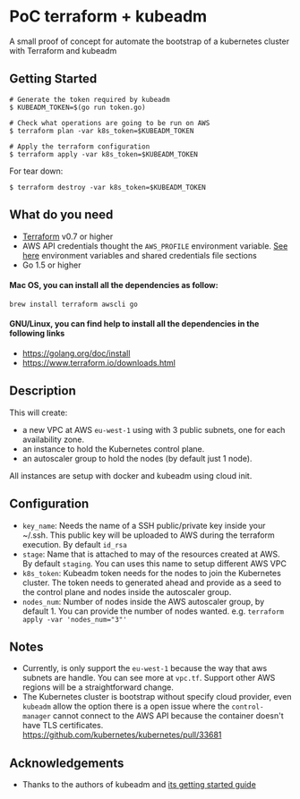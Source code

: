 # PoC terraform + kubeadm

A small proof of concept for automate the bootstrap of a kubernetes cluster with Terraform and kubeadm

## Getting Started

```shell
# Generate the token required by kubeadm
$ KUBEADM_TOKEN=$(go run token.go)

# Check what operations are going to be run on AWS
$ terraform plan -var k8s_token=$KUBEADM_TOKEN

# Apply the terraform configuration
$ terraform apply -var k8s_token=$KUBEADM_TOKEN
```

For tear down:

```shell
$ terraform destroy -var k8s_token=$KUBEADM_TOKEN
```

## What do you need

- [Terraform](https://www.terraform.io) v0.7 or higher
- AWS API credentials thought the `AWS_PROFILE` environment variable. [See here](https://www.terraform.io/docs/providers/aws/index.html) environment variables and shared credentials file sections
- Go 1.5 or higher

#### Mac OS, you can install all the dependencies as follow:

```
brew install terraform awscli go
```

#### GNU/Linux, you can find help to install all the dependencies in the following links

- https://golang.org/doc/install
- https://www.terraform.io/downloads.html

## Description

This will create:

- a new VPC at AWS `eu-west-1` using with 3 public subnets, one for each availability zone.
- an instance to hold the Kubernetes control plane.
- an autoscaler group to hold the nodes (by default just 1 node).

All instances are setup with docker and kubeadm using cloud init.

## Configuration

- `key_name`: Needs the name of a SSH public/private key inside your ~/.ssh. This public key will be uploaded to AWS during the terraform execution. By default `id_rsa`
- `stage`: Name that is attached to may of the resources created at AWS. By default `staging`. You can uses this name to setup different AWS VPC
- `k8s_token`: Kubeadm token needs for the nodes to join the Kubernetes cluster. The token needs to generated ahead and provide as a seed to the control plane and nodes inside the autoscaler group.
- `nodes_num`: Number of nodes inside the AWS autoscaler group, by default 1. You can provide the number of nodes wanted. e.g. `terraform apply -var 'nodes_num="3"'`

## Notes

- Currently, is only support the `eu-west-1` because the way that aws subnets are handle. You can see more at `vpc.tf`. Support other AWS regions will be a straightforward change.
- The Kubernetes cluster is bootstrap without specify cloud provider, even `kubeadm` allow the option there is a open issue where the `control-manager` cannot connect to the AWS API because the container doesn't have TLS certificates. https://github.com/kubernetes/kubernetes/pull/33681

## Acknowledgements

* Thanks to the authors of kubeadm and [its getting started guide](http://kubernetes.io/docs/getting-started-guides/kubeadm/)

